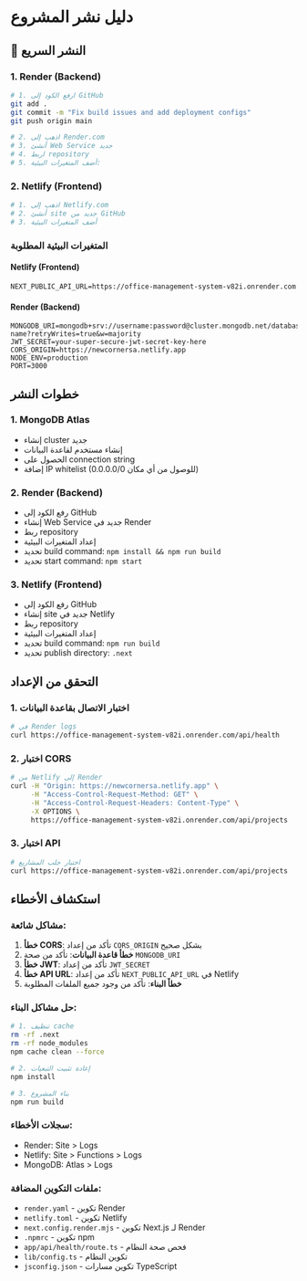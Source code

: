# دليل نشر المشروع

## 🚀 النشر السريع

### 1. Render (Backend)
```bash
# 1. ارفع الكود إلى GitHub
git add .
git commit -m "Fix build issues and add deployment configs"
git push origin main

# 2. اذهب إلى Render.com
# 3. أنشئ Web Service جديد
# 4. اربط repository
# 5. أضف المتغيرات البيئية:
```

### 2. Netlify (Frontend)
```bash
# 1. اذهب إلى Netlify.com
# 2. أنشئ site جديد من GitHub
# 3. أضف المتغيرات البيئية
```

### المتغيرات البيئية المطلوبة

#### Netlify (Frontend)
```env
NEXT_PUBLIC_API_URL=https://office-management-system-v82i.onrender.com
```

#### Render (Backend)
```env
MONGODB_URI=mongodb+srv://username:password@cluster.mongodb.net/database-name?retryWrites=true&w=majority
JWT_SECRET=your-super-secure-jwt-secret-key-here
CORS_ORIGIN=https://newcornersa.netlify.app
NODE_ENV=production
PORT=3000
```

## خطوات النشر

### 1. MongoDB Atlas
- إنشاء cluster جديد
- إنشاء مستخدم لقاعدة البيانات
- الحصول على connection string
- إضافة IP whitelist (0.0.0.0/0 للوصول من أي مكان)

### 2. Render (Backend)
- رفع الكود إلى GitHub
- إنشاء Web Service جديد في Render
- ربط repository
- إعداد المتغيرات البيئية
- تحديد build command: `npm install && npm run build`
- تحديد start command: `npm start`

### 3. Netlify (Frontend)
- رفع الكود إلى GitHub
- إنشاء site جديد في Netlify
- ربط repository
- إعداد المتغيرات البيئية
- تحديد build command: `npm run build`
- تحديد publish directory: `.next`

## التحقق من الإعداد

### 1. اختبار الاتصال بقاعدة البيانات
```bash
# في Render logs
curl https://office-management-system-v82i.onrender.com/api/health
```

### 2. اختبار CORS
```bash
# من Netlify إلى Render
curl -H "Origin: https://newcornersa.netlify.app" \
     -H "Access-Control-Request-Method: GET" \
     -H "Access-Control-Request-Headers: Content-Type" \
     -X OPTIONS \
     https://office-management-system-v82i.onrender.com/api/projects
```

### 3. اختبار API
```bash
# اختبار جلب المشاريع
curl https://office-management-system-v82i.onrender.com/api/projects
```

## استكشاف الأخطاء

### مشاكل شائعة:
1. **خطأ CORS**: تأكد من إعداد `CORS_ORIGIN` بشكل صحيح
2. **خطأ قاعدة البيانات**: تأكد من صحة `MONGODB_URI`
3. **خطأ JWT**: تأكد من إعداد `JWT_SECRET`
4. **خطأ API URL**: تأكد من إعداد `NEXT_PUBLIC_API_URL` في Netlify
5. **خطأ البناء**: تأكد من وجود جميع الملفات المطلوبة

### حل مشاكل البناء:
```bash
# 1. تنظيف cache
rm -rf .next
rm -rf node_modules
npm cache clean --force

# 2. إعادة تثبيت التبعيات
npm install

# 3. بناء المشروع
npm run build
```

### سجلات الأخطاء:
- Render: Site > Logs
- Netlify: Site > Functions > Logs
- MongoDB: Atlas > Logs

### ملفات التكوين المضافة:
- `render.yaml` - تكوين Render
- `netlify.toml` - تكوين Netlify
- `next.config.render.mjs` - تكوين Next.js لـ Render
- `.npmrc` - تكوين npm
- `app/api/health/route.ts` - فحص صحة النظام
- `lib/config.ts` - تكوين النظام
- `jsconfig.json` - تكوين مسارات TypeScript 
